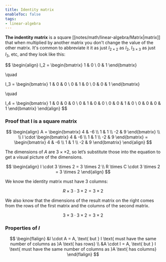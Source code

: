 ```yaml
---
title: Identity matrix
enableToc: false
tags: 
- linear-algebra
---
```

**The indentity matrix** is a square [[notes/math/linear-algebra/Matrix|matrix]] that when multiplied by another matrix you don't change the value of the other matrix. It's common to abbreviate it it as just $I_{2\times2}$ as $I_2$, $I_{3\times3}$ as just $I_3$, etc, and they look like this:

$$
\begin{align}
I_2 = \begin{bmatrix}
1 & 0 \\
0 & 1
\end{bmatrix} 

\quad

I_3 = \begin{bmatrix}
1 & 0 & 0 \\
0 & 1 & 0 \\
0 & 0 & 1
\end{bmatrix}

\quad

I_4 = \begin{bmatrix}
1 & 0 & 0 & 0 \\
0 & 1 & 0 & 0 \\
0 & 0 & 1 & 0 \\
0 & 0 & 0 & 1
\end{bmatrix}
\end{align}
$$

### Proof that I is a square matrix

$$  
\begin{align}  
A = \begin{bmatrix}  
4 & -6 \\  
1 & 1 \\  
-2 & 9  
\end{bmatrix} \\ \\  
I \cdot  \begin{bmatrix}  
4 & -6 \\  
1 & 1 \\  
-2 & 9  
\end{bmatrix}  
= \begin{bmatrix}  
4 & -6 \\  
1 & 1 \\  
-2 & 9  
\end{bmatrix}  
\end{align}   
$$

The dimensions of $A$ are  $3 ×\times 2$, so let’s substitute those into the equation to get a visual picture of the dimensions.

$$
\begin{align}
I \cdot 3 \times 2 = 3 \times 2 \\
R \times C \cdot 3 \times 2 = 3 \times 2
\end{align}
$$

We know the identity matrix must have $3$ columns:

$$
R \times 3 \cdot 3 \times 2 = 3 \times 2 
$$

We also know that the dimensions of the result matrix on the right comes from the rows of the first matrix and the columns of the second matrix.

$$
3 \times 3 \cdot 3 \times 2 = 3 \times 2 
$$

### Properties of $I$

$$
\begin{flalign}
&I \cdot A = A, \text{ but } I \text{ must have the same number of columns as }A \text{ has rows} \\
&A \cdot I = A, \text{ but } I \text{ must have the same number of columns as }A \text{ has columns}
\end{flalign}
$$
